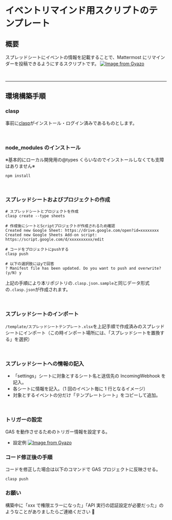 # イベントリマインド用スクリプトのテンプレート

## 概要

スプレッドシートにイベントの情報を記載することで、Mattermost にリマインダーを投稿できるようにするスクリプトです。
[![Image from Gyazo](https://i.gyazo.com/677b2ed5c67f076e27ff52e9dc6a0d32.png)](https://gyazo.com/677b2ed5c67f076e27ff52e9dc6a0d32)

<br>

---

## 環境構築手順

### clasp

事前に[clasp](https://github.com/google/clasp)がインストール・ログイン済みであるものとします。

<br>

### node_modules のインストール

※基本的にローカル開発用の@types くらいなのでインストールしなくても支障はありません※

```
npm install
```

<br>

### スプレッドシートおよびプロジェクトの作成

```
# スプレッドシートとプロジェクトを作成
clasp create --type sheets

# 作成後にシートとScriptプロジェクトが作成されるため確認
Created new Google Sheet: https://drive.google.com/open?id=xxxxxxxx
Created new Google Sheets Add-on script: https://script.google.com/d/xxxxxxxxxx/edit

# コードをプロジェクトにpushする
clasp push

# 以下の選択肢にはyで回答
? Manifest file has been updated. Do you want to push and overwrite? (y/N) y
```

上記の手順により本リポジトリの`.clasp.json.sample`と同じデータ形式の`.clasp.json`が作成されます。

<br>

### スプレッドシートのインポート

`/template/スプレッドシートテンプレート.xlsx`を上記手順で作成済みのスプレッドシートにインポート（この時インポート場所には、「スプレッドシートを置換する」を選択）

<br>

### スプレッドシートへの情報の記入

- 「settings」シートに対象とするシート名と送信先の IncomingWebhook を記入。
- 各シートに情報を記入。（1 回のイベント毎に 1 行となるイメージ）
- 対象とするイベントの分だけ「テンプレートシート」をコピーして追加。

<br>

### トリガーの設定

GAS を動作させるためのトリガー情報を設定する。

- 設定例
  [![Image from Gyazo](https://i.gyazo.com/4df008af642a5b3ef8eb438707a7ee47.png)](https://gyazo.com/4df008af642a5b3ef8eb438707a7ee47)

### コード修正後の手順

コードを修正した場合は以下のコマンドで GAS プロジェクトに反映させる。

```
clasp push
```

### お願い

構築中に「xxx で権限エラーになった」「API 実行の認証設定が必要だった」のようなことがありましたらご連絡ください 🙏
